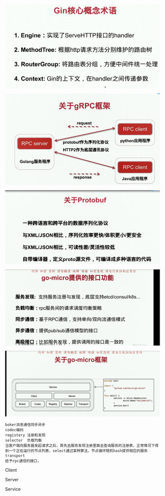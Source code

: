 
![](.9gin_images/8c3f8365.png)

![](.9gin_images/321acfe5.png)

![](.9gin_images/34f301ca.png)

![](.9gin_images/1b5d1e0d.png)

![](.9gin_images/34c59d54.png)

    boker消息通信同步异步
    codec编码
    registery 注册和发现
    selector  负载均衡
    当客户端向服务器发起请求之后，首先去服务发现注册里面去查询服务的注册表，正常情况下得到一个正在运行的节点列表，select通过某种算法，节点循环随机hash提供相应的服务
    transport
    给予rpc通信的接口，
 Client
 
 Server
  
 Service  

